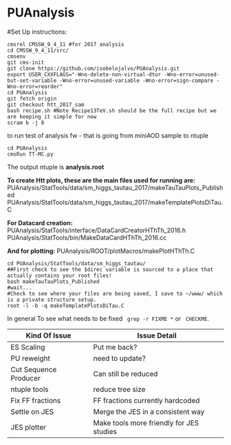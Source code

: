 PUAnalysis
==========


#Set Up instructions:

```
cmsrel CMSSW_9_4_11 #for 2017 analysis
cd CMSSW_9_4_11/src/
cmsenv
git cms-init 
git clone https://github.com/isobelojalvo/PUAnalysis.git   
export USER_CXXFLAGS="-Wno-delete-non-virtual-dtor -Wno-error=unused-but-set-variable -Wno-error=unused-variable -Wno-error=sign-compare -Wno-error=reorder"
cd PUAnalysis
git fetch origin
git checkout htt_2017_sam
bash recipe.sh #Note Recipe13TeV.sh should be the full recipe but we are keeping it simple for now
scram b -j 8
```
to run test of analysis fw - that is going from miniAOD sample to ntuple

```
cd PUAnalysis
cmsRun TT-MC.py
```
The output ntuple is __analysis.root__


__To create Htt plots, these are the main files used for running are:__
PUAnalysis/StatTools/data/sm_higgs_tautau_2017/makeTauTauPlots_Published
PUAnalysis/StatTools/data/sm_higgs_tautau_2017/makeTemplatePlotsDiTau.C

__For Datacard creation:__
PUAnalysis/StatTools/interface/DataCardCreatorHThTh_2016.h
PUAnalysis/StatTools/bin/MakeDataCardHThTh_2016.cc

__And for plotting:__
PUAnalysis/ROOT/plotMacros/makePlotHThTh.C


```
cd PUAnalysis/StatTools/data/sm_higgs_tautau/
##First check to see the $direc variable is sourced to a place that actually contains your root files!
bash makeTauTauPlots_Published
#wait...
#Check to see where your files are being saved, I save to ~/www/ which is a private structure setup.
root -l -b -q makeTemplatePlotsDiTau.C
```

In general To see what needs to be fixed ``` grep -r FIXME *``` or ``` CHECKME```. 


| Kind Of Issue  | Issue Detail |
| ------------- | ------------- |
| ES Scaling    | Put me back?  |
| PU reweight   | need to update? |
| Cut Sequence Producer | Can still be reduced |
| ntuple tools | reduce tree size |
| Fix FF fractions | FF fractions currently hardcoded |
| Settle on JES | Merge the JES in a consistent way |
| JES plotter | Make tools more friendly for JES studies |

